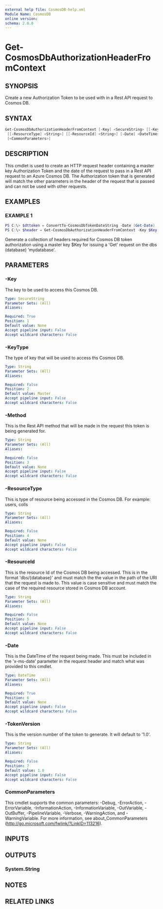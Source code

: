 ```yaml
---
external help file: CosmosDB-help.xml
Module Name: CosmosDB
online version:
schema: 2.0.0
---
```


# Get-CosmosDbAuthorizationHeaderFromContext

## SYNOPSIS

Create a new Authorization Token to be used with in a
Rest API request to Cosmos DB.

## SYNTAX

```powershell
Get-CosmosDbAuthorizationHeaderFromContext [-Key] <SecureString> [[-KeyType] <String>] [[-Method] <String>]
 [[-ResourceType] <String>] [[-ResourceId] <String>] [-Date] <DateTime> [[-TokenVersion] <String>]
 [<CommonParameters>]
```

## DESCRIPTION

This cmdlet is used to create an HTTP request header containing
a master key Authorization Token and the date of the request
to pass in a Rest API request to an Azure Cosmos DB.
The Authorization token that is generated will match the
other parameters in the header of the request that is passed
and can not be used with other requests.

## EXAMPLES

### EXAMPLE 1

```powershell
PS C:\> $dttoken = ConvertTo-CosmosDbTokenDateString -Date (Get-Date)
PS C:\> $header = Get-CosmosDbAuthorizationHeaderFromContext -Key $Key -KeyType master -Method Get -ResourceType 'dbs' -ResourceId 'dbs/mydatabase' -Date ($dttoken)
```

Generate a collection of headers required for Cosmos DB token authorization
using a master key $Key for issuing a 'Get' request on the dbs (database)
'mydatabase'.

## PARAMETERS

### -Key

The key to be used to access this Cosmos DB.

```yaml
Type: SecureString
Parameter Sets: (All)
Aliases:

Required: True
Position: 1
Default value: None
Accept pipeline input: False
Accept wildcard characters: False
```

### -KeyType

The type of key that will be used to access ths Cosmos DB.

```yaml
Type: String
Parameter Sets: (All)
Aliases:

Required: False
Position: 2
Default value: Master
Accept pipeline input: False
Accept wildcard characters: False
```

### -Method

This is the Rest API method that will be made in the request
this token is being generated for.

```yaml
Type: String
Parameter Sets: (All)
Aliases:

Required: False
Position: 3
Default value: None
Accept pipeline input: False
Accept wildcard characters: False
```

### -ResourceType

This is type of resource being accessed in the Cosmos DB.
For example: users, colls

```yaml
Type: String
Parameter Sets: (All)
Aliases:

Required: False
Position: 4
Default value: None
Accept pipeline input: False
Accept wildcard characters: False
```

### -ResourceId

This is the resource Id of the Cosmos DB being accessed.
This is in the format 'dbs/{database}' and must match the
the value in the path of the URI that the request is made
to. This value is case sensitive and must match the case
of the required resource stored in Cosmos DB account.

```yaml
Type: String
Parameter Sets: (All)
Aliases:

Required: False
Position: 5
Default value: None
Accept pipeline input: False
Accept wildcard characters: False
```

### -Date

This is the DateTime of the request being made.
This must be included in the 'x-ms-date' parameter in
the request header and match what was provided to this
cmdlet.

```yaml
Type: DateTime
Parameter Sets: (All)
Aliases:

Required: True
Position: 6
Default value: None
Accept pipeline input: False
Accept wildcard characters: False
```

### -TokenVersion

This is the version number of the token to generate.
It will default to '1.0'.

```yaml
Type: String
Parameter Sets: (All)
Aliases:

Required: False
Position: 7
Default value: 1.0
Accept pipeline input: False
Accept wildcard characters: False
```

### CommonParameters

This cmdlet supports the common parameters: -Debug, -ErrorAction, -ErrorVariable, -InformationAction, -InformationVariable, -OutVariable, -OutBuffer, -PipelineVariable, -Verbose, -WarningAction, and -WarningVariable.
For more information, see about_CommonParameters (http://go.microsoft.com/fwlink/?LinkID=113216).

## INPUTS

## OUTPUTS

### System.String

## NOTES

## RELATED LINKS
